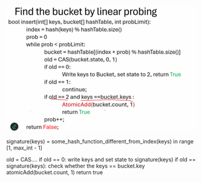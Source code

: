 ![](../../../accessories/Pasted%20image%2020250303115613.png)

signature(keys) = some_hash_function_different_from_index(keys) in range [1, max_int - 1]

old = CAS....
if old == 0:
	write keys and set state to signature(keys)
if old == signature(keys):
	check whether the keys == bucket.key
	atomicAdd(bucket.count, 1)
	return true 